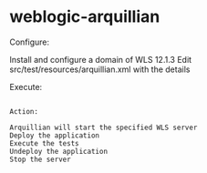 weblogic-arquillian
===================

Configure:

Install and configure a domain of WLS 12.1.3
Edit src/test/resources/arquillian.xml with the details

Execute:

```$ mvn -P WLS test

Action:

Arquillian will start the specified WLS server
Deploy the application
Execute the tests
Undeploy the application
Stop the server




